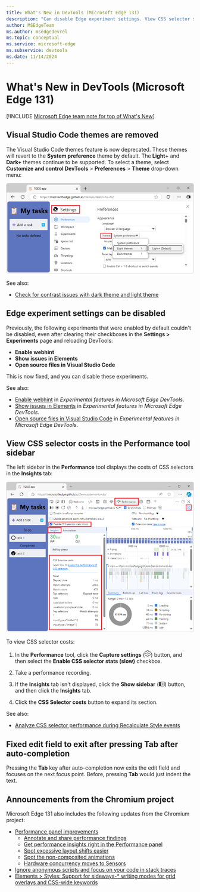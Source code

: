 ```yaml
---
title: What's New in DevTools (Microsoft Edge 131)
description: "Can disable Edge experiment settings. View CSS selector stats information in Insights tab of sidebar panel in Performance tool. Fixed edit field to exit after pressing tab after auto-completion. Removed Visual Studio Code themes. And more."
author: MSEdgeTeam
ms.author: msedgedevrel
ms.topic: conceptual
ms.service: microsoft-edge
ms.subservice: devtools
ms.date: 11/14/2024
---
```

# What's New in DevTools (Microsoft Edge 131)

[!INCLUDE [Microsoft Edge team note for top of What's New](../../includes/edge-whats-new-note.md)]


<!-- ====================================================================== -->
## Visual Studio Code themes are removed

<!-- Subtitle: The Visual Studio Code themes are removed and themes will revert to the default themes: Light+ or Dark+.-->

The Visual Studio Code themes feature is now deprecated.  These themes will revert to the **System preference** theme by default.  The **Light+** and **Dark+** themes continue to be supported.  To select a theme, select **Customize and control DevTools** > **Preferences** > **Theme** drop-down menu:

![The Theme menu in DevTools Preferences](./devtools-131-images/themes-preferences.png)

See also:
* [Check for contrast issues with dark theme and light theme](../../../../devtools-guide-chromium/accessibility/test-dark-mode.md)


<!-- ====================================================================== -->
## Edge experiment settings can be disabled

<!-- Go to Settings > Experiments to enable or disable any experiments you choose. -->

Previously, the following experiments that were enabled by default couldn't be disabled, even after clearing their checkboxes in the **Settings > Experiments** page and reloading DevTools:
* **Enable webhint**
* **Show issues in Elements**
* **Open source files in Visual Studio Code**

This is now fixed, and you can disable these experiments.

See also:
* [Enable webhint](../../../experimental-features/index.md#enable-webhint) in _Experimental features in Microsoft Edge DevTools_.
* [Show issues in Elements](../../../experimental-features/index.md#show-issues-in-elements) in _Experimental features in Microsoft Edge DevTools_.
* [Open source files in Visual Studio Code](../../../experimental-features/index.md#open-source-files-in-visual-studio-code) in _Experimental features in Microsoft Edge DevTools_.


<!-- ====================================================================== -->
## View CSS selector costs in the Performance tool sidebar

<!-- When the "Enable CSS selector stats (slow)" setting is turned on, view selector stats information in the left sidebar of the Performance tool.-->

The left sidebar in the **Performance** tool displays the costs of CSS selectors in the **Insights** tab:

![CSS selector costs info](./devtools-131-images/selector-stats-info.png)

To view CSS selector costs:

1. In the **Performance** tool, click the **Capture settings** (![Capture settings icon](./devtools-131-images/capture-settings-icon.png)) button, and then select the **Enable CSS selector stats (slow)** checkbox.

1. Take a performance recording.

1. If the **Insights** tab isn't displayed, click the **Show sidebar** (![Show sidebar icon](./devtools-131-images/show-sidebar-icon.png)) button, and then click the **Insights** tab.

1. Click the **CSS Selector costs** button to expand its section.

See also:
* [Analyze CSS selector performance during Recalculate Style events](../../../performance/selector-stats.md)


<!-- ====================================================================== -->
## Fixed edit field to exit after pressing Tab after auto-completion

<!-- Press Tab after choosing an autocomplete option to exit the field.-->

<!-- todo: where in DevTools?  which tools? -->

Pressing the **Tab** key after auto-completion now exits the edit field and focuses on the next focus point.  Before, pressing **Tab** would just indent the text.

<!-- todo 
See also:
* []()
-->


<!-- ====================================================================== -->
## Announcements from the Chromium project

Microsoft Edge 131 also includes the following updates from the Chromium project:

* [Performance panel improvements](https://developer.chrome.com/blog/new-in-devtools-131#perf)
   * [Annotate and share performance findings](https://developer.chrome.com/blog/new-in-devtools-131#annotations)
   * [Get performance insights right in the Performance panel](https://developer.chrome.com/blog/new-in-devtools-131#insights)
   * [Spot excessive layout shifts easier](https://developer.chrome.com/blog/new-in-devtools-131#cls)
   * [Spot the non-composited animations](https://developer.chrome.com/blog/new-in-devtools-131#animations)
   * [Hardware concurrency moves to Sensors](https://developer.chrome.com/blog/new-in-devtools-131#hardware-concurrency)
* [Ignore anonymous scripts and focus on your code in stack traces](https://developer.chrome.com/blog/new-in-devtools-131#ignore-list)
* [Elements > Styles: Support for sideways-* writing modes for grid overlays and CSS-wide keywords](https://developer.chrome.com/blog/new-in-devtools-131#styles)


<!-- ====================================================================== -->
<!-- uncomment if content is copied from developer.chrome.com to this page -->

<!-- > [!NOTE]
> Portions of this page are modifications based on work created and [shared by Google](https://developers.google.com/terms/site-policies) and used according to terms described in the [Creative Commons Attribution 4.0 International License](https://creativecommons.org/licenses/by/4.0).
> The original page for announcements from the Chromium project is [What's New in DevTools (Chrome 131)](https://developer.chrome.com/blog/new-in-devtools-131) and is authored by Sofia Emelianova. -->


<!-- ====================================================================== -->
<!-- uncomment if content is copied from developer.chrome.com to this page -->

<!-- [![Creative Commons License](../../../../media/cc-logo/88x31.png)](https://creativecommons.org/licenses/by/4.0)
This work is licensed under a [Creative Commons Attribution 4.0 International License](https://creativecommons.org/licenses/by/4.0). -->
